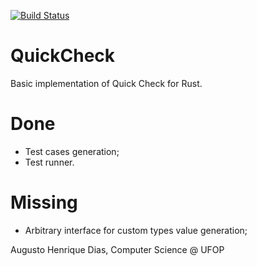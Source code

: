 [![Build Status](https://travis-ci.com/augustohdias/QuickCheck.svg?branch=master)](https://travis-ci.com/augustohdias/QuickCheck)

# QuickCheck
Basic implementation of Quick Check for Rust.

# Done
* Test cases generation;
* Test runner.

# Missing
* Arbitrary interface for custom types value generation; 

Augusto Henrique Dias, Computer Science @ UFOP
